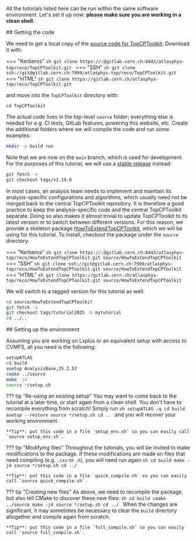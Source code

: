 All the tutorials listed here can be run within the same software environment.
Let's set it up now: **please make sure you are working in a clean shell**.

## Getting the code

We need to get a local copy of the [source code for TopCPToolkit](https://gitlab.cern.ch/atlasphys-top/reco/TopCPToolkit).
Download it with:

=== "Kerberos"
    ```sh
    git clone https://:@gitlab.cern.ch:8443/atlasphys-top/reco/TopCPToolkit.git
    ```
=== "SSH"
    ```sh
    git clone ssh://git@gitlab.cern.ch:7999/atlasphys-top/reco/TopCPToolkit.git
    ```
=== "HTML"
    ```sh
    git clone https://gitlab.cern.ch/atlasphys-top/reco/TopCPToolkit.git
    ```

and move into the `TopCPToolkit` directory with:
```
cd TopCPToolkit
```

The actual code lives in the top-level `source` folder; everything else is needed for e.g. CI tests, GitLab features, powering this website, etc.
Create the additional folders where we will compile the code and run some examples:
```sh
mkdir -p build run
```

Note that we are now on the `main` branch, which is used for development.
For the purposes of this tutorial, we will use a [stable release](../changelog/index.md) instead:
```sh
git fetch -a
git checkout tags/v2.19.0
```

In most cases, an analysis team needs to implement and maintain its analysis-specific configurations and algorithms, which usually need not be merged back to the central TopCPToolkit repository. It is therefore a good practice to keep the analysis-specific code and the central TopCPToolkit separate. Doing so also makes it almost trivial to update TopCPToolkit to its latest version or to switch between different versions. For this reason, we provide a skeleton package [HowToExtendTopCPToolkit](https://gitlab.cern.ch/atlasphys-top/reco/HowToExtendTopCPToolkit), which we will be using for this tutorial.
To install, checkout the package under the `source` directory:

=== "Kerberos"
    ```sh
    git clone https://:@gitlab.cern.ch:8443/atlasphys-top/reco/HowToExtendTopCPToolkit.git source/HowToExtendTopCPToolkit
    ```
=== "SSH"
    ```sh
    git clone ssh://git@gitlab.cern.ch:7999/atlasphys-top/reco/HowToExtendTopCPToolkit.git source/HowToExtendTopCPToolkit
    ```
=== "HTML"
    ```sh
    git clone https://gitlab.cern.ch/atlasphys-top/reco/HowToExtendTopCPToolkit.git source/HowToExtendTopCPToolkit
    ```

We will switch to a tagged version for this tutorial as well:
```sh
cd source/HowToExtendTopCPToolkit
git fetch -a
git checkout tags/tutorial2025 -b mytutorial
cd ../..
```

## Setting up the environment

Assuming you are working on Lxplus or an equivalent setup with access to CVMFS, all you need is the following:
```sh
setupATLAS
cd build
asetup AnalysisBase,25.2.52
cmake ../source
make -j4
source */setup.sh
```

??? tip "Re-using an existing setup"
    You may want to come back to the tutorial at a later time, or start again from a clean shell. You don't have to recompile everything from scratch! Simply run
    ```sh
    setupATLAS -q
    cd build
    asetup --restore
    source */setup.sh
    cd ..
    ```
    and you will recover your working environment.

    **Tip**: put this code in a file `setup_env.sh` so you can easily call `source setup_env.sh`.

??? tip "Modifying files"
    Throughout the tutorials, you will be invited to make modifications to the package. If these modifications are made on files that need compiling (e.g. `.cxx` or `.h`), you will need run again
    ```sh
    cd build
    make -j4
    source */setup.sh
    cd ../
    ```

    **Tip**: put this code in a file `quick_compile.sh` so you can easily call `source quick_compile.sh`.

??? tip "Creating new files"
    As above, we need to recompile the package, but also tell CMake to discover these new files:
    ```sh
    cd build
    cmake ../source
    make -j4
    source */setup.sh
    cd ../
    ```
    When the changes are significant, it may sometimes be necessary to clear the `build` directory altogether and compile again from scratch.

    **Tip**: put this code in a file `full_compile.sh` so you can easily call `source full_compile.sh`.
